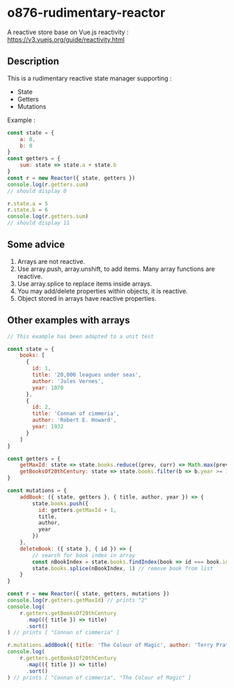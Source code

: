 # o876-rudimentary-reactor
A reactive store base on Vue.js reactivity :
https://v3.vuejs.org/guide/reactivity.html

## Description
This is a rudimentary reactive state manager supporting :
- State
- Getters
- Mutations

Example :
```javascript
const state = {
	a: 0,
	b: 0
}
const getters = {
	sum: state => state.a + state.b
}
const r = new Reactor({ state, getters })
console.log(r.getters.sum)
// should display 0

r.state.a = 5
r.state.b = 6
console.log(r.getters.sum)
// should display 11
```

## Some advice
1) Arrays are not reactive.
2) Use array.push, array.unshift, to add items. Many array functions are reactive.
3) Use array.splice to replace items inside arrays.
4) You may add/delete properties within objects, it is reactive.
5) Object stored in arrays have reactive properties.

## Other examples with arrays

```javascript
// This example has been adapted to a unit test

const state = {
    books: [
      {
        id: 1,
        title: '20,000 leagues under seas',
        author: 'Jules Vernes',
        year: 1870
      },
      {
        id: 2,
        title: 'Connan of cimmeria',
        author: 'Robert E. Howard',
        year: 1932
      }
    ]
}

const getters = {
    getMaxId: state => state.books.reduce((prev, curr) => Math.max(prev, curr.id), -Infinity),
    getBooksOf20thCentury: state => state.books.filter(b => b.year >= 1900)
}

const mutations = {
    addBook: ({ state, getters }, { title, author, year }) => {
        state.books.push({
          id: getters.getMaxId + 1,
          title,
          author,
          year
        })
    },
    deleteBook: ({ state }, { id }) => {
        // search for book index in array
        const nBookIndex = state.books.findIndex(book => id === book.id)
        state.books.splice(nBookIndex, 1) // remove book from list
    }
}

const r = new Reactor({ state, getters, mutations })
console.log(r.getters.getMaxId) // prints "2"
console.log(
    r.getters.getBooksOf20thCentury
      .map(({ title }) => title)
      .sort()
) // prints [ "Connan of cimmeria" ]

r.mutations.addBook({ title: 'The Colour of Magic', author: 'Terry Pratchett', year: 1983 })
console.log(
    r.getters.getBooksOf20thCentury
      .map(({ title }) => title)
      .sort()
) // prints [ "Connan of cimmeria", "The Colour of Magic" ]

```
